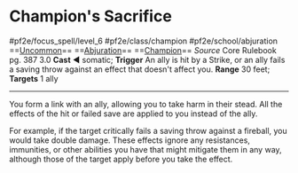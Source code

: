 # Champion's Sacrifice
#pf2e/focus_spell/level_6 #pf2e/class/champion #pf2e/school/abjuration 
==[Uncommon](../../../../../TTRPGShare-Pathfinder-2E-Vault/rules/traits/uncommon.md)== ==[Abjuration](../../../../../TTRPGShare-Pathfinder-2E-Vault/rules/traits/abjuration.md)== ==[Champion](../../../../../TTRPGShare-Pathfinder-2E-Vault/rules/traits/champion.md)==
*Source* Core Rulebook pg. 387 3.0
**Cast** ◄ somatic; **Trigger** An ally is hit by a Strike, or an ally fails a saving throw against an effect that doesn't affect you.
**Range** 30 feet; **Targets** 1 ally

---
You form a link with an ally, allowing you to take harm in their stead. All the effects of the hit or failed save are applied to you instead of the ally.

For example, if the target critically fails a saving throw against a fireball, you would take double damage. These effects ignore any resistances, immunities, or other abilities you have that might mitigate them in any way, although those of the target apply before you take the effect.